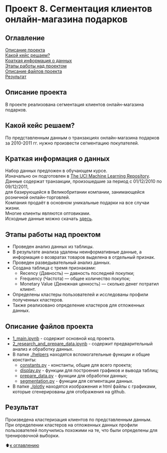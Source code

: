 # Проект 8. Сегментация клиентов онлайн-магазина подарков

## Оглавление

[Описание проекта](https://github.com/experiment0/sf_data_science/blob/main/project_8/README.md#Описание-проекта)\
[Какой кейс решаем?](https://github.com/experiment0/sf_data_science/blob/main/project_8/README.md#Какой-кейс-решаем)\
[Краткая информация о данных](https://github.com/experiment0/sf_data_science/blob/main/project_8/README.md#Краткая-информация-о-данных)\
[Этапы работы над проектом](https://github.com/experiment0/sf_data_science/blob/main/project_8/README.md#Этапы-работы-над-проектом)\
[Описание файлов проекта](https://github.com/experiment0/sf_data_science/blob/main/project_8/README.md#Описание-файлов-проекта)\
[Результат](https://github.com/experiment0/sf_data_science/blob/main/project_8/README.md#Результат)

## Описание проекта

В проекте реализована сегментация клиентов онлайн-магазина подарков.

## Какой кейс решаем?

По представленным данным о транзакциях онлайн-магазина подарков за 2010-2011 гг. нужно произвести сегментацию покупателей.

## Краткая информация о данных

Набор данных предложен в обучающем курсе.\
Изначально он подготовлен в [The UCI Machine Learning Repository](http://archive.ics.uci.edu/ml/index.php).\
Данные содержат транзакции, произошедшие за период с 01/12/2010 по 09/12/2011, \
для базирующейся в Великобритании компании, занимающейся розничной онлайн-торговлей. \
Компания продаёт в основном уникальные подарки на все случаи жизни. \
Многие клиенты являются оптовиками.\
Исходные данные можно скачать [здесь](https://disk.yandex.ru/d/lec7vKXtl2xOVg).

## Этапы работы над проектом

- Проведен анализ данных из таблицы. 
- В результате анализа удалены неинформативные данные, а информация о возвратах товаров выделена в отдельный признак.
- Проведен разведывательный анализ данных.
- Создана таблица с тремя признаками:
    - Recency (Давность) — давность последней покупки;
    - Frequency (Частота) — общее количество покупок;
    - Monetary Value (Денежная ценность) — сколько денег потратил клиент.
- Определены кластеры пользователей и исследованы профили полученных кластеров.
- Также реализовано определение кластеров для отложенных данных.

## Описание файлов проекта

- [1_main.ipynb](./1_main.ipynb) - содержит основной код проекта.
- [2_research_and_prepare_data.ipynb](./2_research_and_prepare_data.ipynb) - содержит предварительный анализ и обработку данных.
- В папке [./helpers](./helpers/) находятся вспомогательные функции и общие константы:
    - [constants.py](./helpers/constants.py) - константы, общие для всего проекта;
    - [display.py](./helpers/display.py) - функции для построения графиков и вывода таблиц;
    - [prepare_data.py](./helpers/prepare_data.py) - функции для обработки данных;
    - [segmentation.py](./helpers/segmentation.py) - функции для сегментации данных.
- В папке [./plotly](./plotly/) находятся изображения и html файлы с графиками, которые сгенерированы для отображения на github. 

## Результат

Произведена кластеризация клиентов по представленным данным.\
При определении кластеров на отложенных данных профили пользователей получились похожими на те, 
что были определены для тренировочной выборки.

:arrow_up:[к оглавлению](https://github.com/experiment0/sf_data_science/blob/main/project_8/README.md#Оглавление)